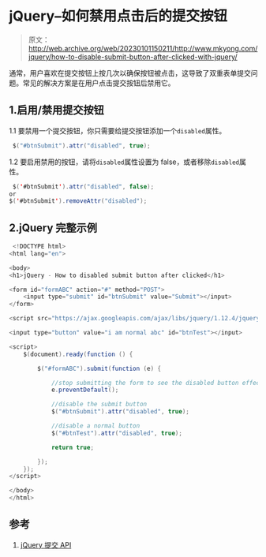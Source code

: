 # jQuery–如何禁用点击后的提交按钮

> 原文：<http://web.archive.org/web/20230101150211/http://www.mkyong.com/jquery/how-to-disable-submit-button-after-clicked-with-jquery/>

通常，用户喜欢在提交按钮上按几次以确保按钮被点击，这导致了双重表单提交问题。常见的解决方案是在用户点击提交按钮后禁用它。

## 1.启用/禁用提交按钮

1.1 要禁用一个提交按钮，你只需要给提交按钮添加一个`disabled`属性。

```java
 $("#btnSubmit").attr("disabled", true); 
```

1.2 要启用禁用的按钮，请将`disabled`属性设置为 false，或者移除`disabled`属性。

```java
 $('#btnSubmit').attr("disabled", false);	
or
$('#btnSubmit').removeAttr("disabled"); 
```

## 2.jQuery 完整示例

```java
 <!DOCTYPE html>
<html lang="en">

<body>
<h1>jQuery - How to disabled submit button after clicked</h1>

<form id="formABC" action="#" method="POST">
    <input type="submit" id="btnSubmit" value="Submit"></input>
</form>

<script src="https://ajax.googleapis.com/ajax/libs/jquery/1.12.4/jquery.min.js"></script>

<input type="button" value="i am normal abc" id="btnTest"></input>

<script>
    $(document).ready(function () {

        $("#formABC").submit(function (e) {

            //stop submitting the form to see the disabled button effect
            e.preventDefault();

            //disable the submit button
            $("#btnSubmit").attr("disabled", true);

            //disable a normal button
            $("#btnTest").attr("disabled", true);

            return true;

        });
    });
</script>

</body>
</html> 
```

## 参考

1.  [jQuery 提交 API](http://web.archive.org/web/20221023054402/https://api.jquery.com/submit/)

<input type="hidden" id="mkyong-current-postId" value="5198">